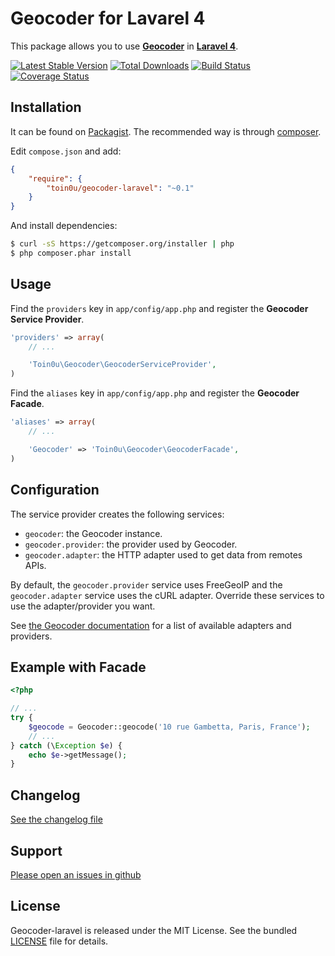 Geocoder for Lavarel 4
======================

This package allows you to use [**Geocoder**](http://geocoder-php.org/Geocoder/)
in [**Laravel 4**](http://laravel.com/).

[![Latest Stable Version](https://poser.pugx.org/toin0u/geocoder-laravel/v/stable.png)](https://packagist.org/packages/toin0u/geocoder-laravel)
[![Total Downloads](https://poser.pugx.org/toin0u/geocoder-laravel/downloads.png)](https://packagist.org/packages/toin0u/geocoder-laravel)
[![Build Status](https://secure.travis-ci.org/toin0u/Geocoder-laravel.png)](http://travis-ci.org/toin0u/Geocoder-laravel)
[![Coverage Status](https://coveralls.io/repos/toin0u/Geocoder-laravel/badge.png)](https://coveralls.io/r/toin0u/Geocoder-laravel)


Installation
------------

It can be found on [Packagist](https://packagist.org/packages/toin0u/geocoder-laravel).
The recommended way is through [composer](http://getcomposer.org).

Edit `compose.json` and add:

```json
{
    "require": {
        "toin0u/geocoder-laravel": "~0.1"
    }
}
```

And install dependencies:

```bash
$ curl -sS https://getcomposer.org/installer | php
$ php composer.phar install
```


Usage
-----

Find the `providers` key in `app/config/app.php` and register the **Geocoder Service Provider**.

```php
'providers' => array(
    // ...

    'Toin0u\Geocoder\GeocoderServiceProvider',
)
```

Find the `aliases` key in `app/config/app.php` and register the **Geocoder Facade**.

```php
'aliases' => array(
    // ...

    'Geocoder' => 'Toin0u\Geocoder\GeocoderFacade',
)
```

Configuration
-------------

The service provider creates the following services:

  * `geocoder`: the Geocoder instance.
  * `geocoder.provider`: the provider used by Geocoder.
  * `geocoder.adapter`: the HTTP adapter used to get data from remotes APIs.

By default, the `geocoder.provider` service uses FreeGeoIP and the `geocoder.adapter` service uses the cURL adapter.
Override these services to use the adapter/provider you want.

See [the Geocoder documentation](http://geocoder-php.org/Geocoder/) for a list of available adapters and providers.


Example with Facade
-------------------

```php
<?php

// ...
try {
    $geocode = Geocoder::geocode('10 rue Gambetta, Paris, France');
    // ...
} catch (\Exception $e) {
    echo $e->getMessage();
}
```


Changelog
---------

[See the changelog file](https://github.com/toin0u/Geocoder-laravel/blob/master/CHANGELOG.md)


Support
-------

[Please open an issues in github](https://github.com/toin0u/Geocoder-laravel/issues)


License
-------

Geocoder-laravel is released under the MIT License. See the bundled
[LICENSE](https://github.com/toin0u/Geocoder-laravel/blob/master/LICENSE) file for details.
